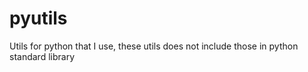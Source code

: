 # pyutils
Utils for python that I use, these utils does not include those in python standard library
